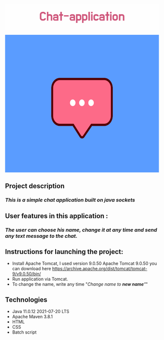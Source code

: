 <p align="center">
<img src="images/Chat-application.png">
<p>

<p align="center">
<img src="images/chat.gif" width="600" height="450">
<p>

Project description
-

### *This is a simple chat application built on java sockets*

## User features in this application :

### *The user can choose his name, change it at any time and send any text message to the chat.*

## Instructions for launching the project:

- Install Apache Tomcat, I used version 9.0.50 Apache Tomcat 9.0.50 you can download here https://archive.apache.org/dist/tomcat/tomcat-9/v9.0.50/bin/
- Run application via Tomcat.
- To change the name, write any time  "*Change name to **new name**"*"


## Technologies

- Java 11.0.12 2021-07-20 LTS
- Apache Maven 3.8.1
- HTML
- CSS
- Batch script